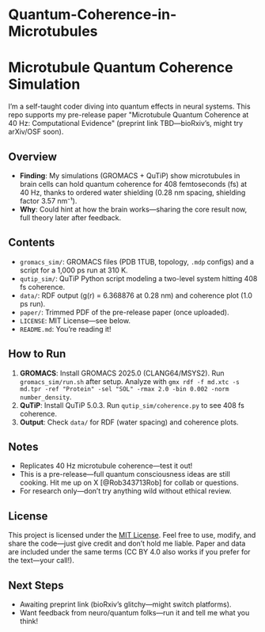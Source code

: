 # Quantum-Coherence-in-Microtubules

# Microtubule Quantum Coherence Simulation
I’m a self-taught coder diving into quantum effects in neural systems. This repo supports my pre-release paper "Microtubule Quantum Coherence at 40 Hz: Computational Evidence" (preprint link TBD—bioRxiv’s, might try arXiv/OSF soon).

## Overview
- **Finding**: My simulations (GROMACS + QuTiP) show microtubules in brain cells can hold quantum coherence for 408 femtoseconds (fs) at 40 Hz, thanks to ordered water shielding (0.28 nm spacing, shielding factor 3.57 nm⁻¹).  
- **Why**: Could hint at how the brain works—sharing the core result now, full theory later after feedback.  

## Contents
- `gromacs_sim/`: GROMACS files (PDB 1TUB, topology, `.mdp` configs) and a script for a 1,000 ps run at 310 K.  
- `qutip_sim/`: QuTiP Python script modeling a two-level system hitting 408 fs coherence.  
- `data/`: RDF output (g(r) = 6.368876 at 0.28 nm) and coherence plot (1.0 ps run).  
- `paper/`: Trimmed PDF of the pre-release paper (once uploaded).  
- `LICENSE`: MIT License—see below.  
- `README.md`: You’re reading it!

## How to Run
1. **GROMACS**: Install GROMACS 2025.0 (CLANG64/MSYS2). Run `gromacs_sim/run.sh` after setup. Analyze with `gmx rdf -f md.xtc -s md.tpr -ref "Protein" -sel "SOL" -rmax 2.0 -bin 0.002 -norm number_density`.  
2. **QuTiP**: Install QuTiP 5.0.3. Run `qutip_sim/coherence.py` to see 408 fs coherence.  
3. **Output**: Check `data/` for RDF (water spacing) and coherence plots.

## Notes
- Replicates 40 Hz microtubule coherence—test it out!  
- This is a pre-release—full quantum consciousness ideas are still cooking. Hit me up on X [@Rob343713Rob] for collab or questions.  
- For research only—don’t try anything wild without ethical review.

## License
This project is licensed under the [MIT License](LICENSE). Feel free to use, modify, and share the code—just give credit and don’t hold me liable. Paper and data are included under the same terms (CC BY 4.0 also works if you prefer for the text—your call!).

## Next Steps
- Awaiting preprint link (bioRxiv’s glitchy—might switch platforms).  
- Want feedback from neuro/quantum folks—run it and tell me what you think!
